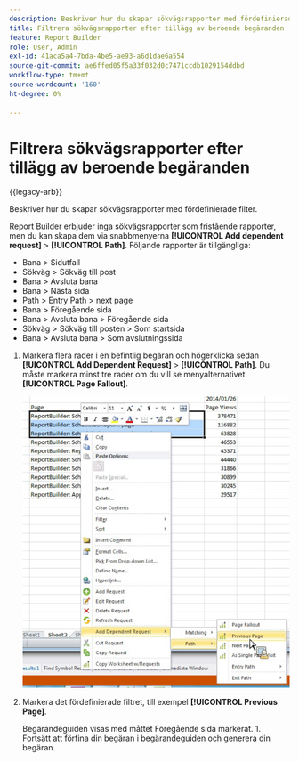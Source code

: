 ```yaml
---
description: Beskriver hur du skapar sökvägsrapporter med fördefinierade filter.
title: Filtrera sökvägsrapporter efter tillägg av beroende begäranden
feature: Report Builder
role: User, Admin
exl-id: 41aca5a4-7bda-4be5-ae93-a6d1dae6a554
source-git-commit: ae6ffed05f5a33f032d0c7471ccdb1029154ddbd
workflow-type: tm+mt
source-wordcount: '160'
ht-degree: 0%

---
```


# Filtrera sökvägsrapporter efter tillägg av beroende begäranden

{{legacy-arb}}

Beskriver hur du skapar sökvägsrapporter med fördefinierade filter.

Report Builder erbjuder inga sökvägsrapporter som fristående rapporter, men du kan skapa dem via snabbmenyerna **[!UICONTROL Add dependent request]** > **[!UICONTROL Path]**. Följande rapporter är tillgängliga:

* Bana > Sidutfall
* Sökväg > Sökväg till post
* Bana > Avsluta bana
* Bana > Nästa sida
* Path > Entry Path > next page
* Bana > Föregående sida
* Bana > Avsluta bana > Föregående sida
* Sökväg > Sökväg till posten > Som startsida
* Bana > Avsluta bana > Som avslutningssida

1. Markera flera rader i en befintlig begäran och högerklicka sedan **[!UICONTROL Add Dependent Request]** > **[!UICONTROL Path]**. Du måste markera minst tre rader om du vill se menyalternativet **[!UICONTROL Page Fallout]**.

   ![Skärmbild med tre markerade rader med alternativet Lägg till beroende begäran markerat.](assets/dependen_request.png)

2. Markera det fördefinierade filtret, till exempel **[!UICONTROL Previous Page]**.

   Begärandeguiden visas med måttet Föregående sida markerat. 1. Fortsätt att förfina din begäran i begärandeguiden och generera din begäran.
